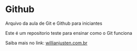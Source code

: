 # Github

Arquivo da aula de Git e Github para iniciantes

Este é um repositorio teste para ensinar como o Git funciona

Saiba mais no link: [willianjusten.com.br](http://willianjusten.com.br)
